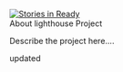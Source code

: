 [![Stories in Ready](https://badge.waffle.io/firstthumb/lighthouse.png)](http://waffle.io/firstthumb/lighthouse)  
About lighthouse Project

Describe the project here....

updated
